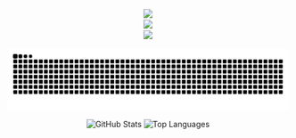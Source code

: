 
<div align="center">
  <img src="https://skillicons.dev/icons?i=html,css,js,php" /><br>
  <img src="https://skillicons.dev/icons?i=python,tkinter,pypdf2,pdf2image,svg" /><br>
  <img src="https://skillicons.dev/icons?i=git,github,vscode,figma,pr,ps" />
</div>
<p align="center">
  <img src="https://raw.githubusercontent.com/getkino/getkino/output/github-contribution-grid-snake-dark.svg" />
</p>
<p align="center">
  <img src="https://github-readme-stats.vercel.app/api?username=getkino&show_icons=true&locale=tr" alt="GitHub Stats" height="165"/>
  <img src="https://github-readme-stats.vercel.app/api/top-langs/?username=getkino&layout=compact&title_color=FF5733&locale=tr" alt="Top Languages" height="165"/>
</p>
